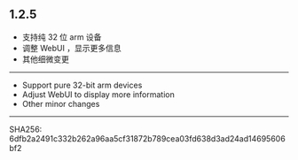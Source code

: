 ## 1.2.5

- 支持纯 32 位 arm 设备
- 调整 WebUI ，显示更多信息
- 其他细微变更

---

- Support pure 32-bit arm devices
- Adjust WebUI to display more information
- Other minor changes

---

SHA256: 6dfb2a2491c332b262a96aa5cf31872b789cea03fd638d3ad24ad14695606bf2